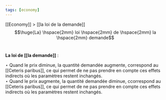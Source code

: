 ```yaml
---
tags: [economy]
---
```

 [[Economy]] > [[la loi de la demande]]
$$\huge{La} \hspace{2mm} loi \hspace{2mm} de \hspace{2mm} la \hspace{2mm} demande$$
<br>

**La loi de [[la demande]]** : 

$\star$ Quand le prix diminue, la quantité demandée augmente, correspond au [[Ceteris paribus]], ce qui permet de ne pas prendre en compte ces effets indirects où les paramètres restent inchangés.
<br>
$\star$ Quand le prix augmente, la quantité demandée diminue, ccorrespond au [[Ceteris paribus]], ce qui permet de ne pas prendre en compte ces effets indirects où les paramètres restent inchangés.